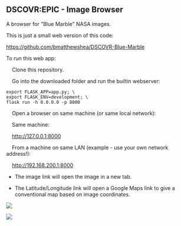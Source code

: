 ## DSCOVR:EPIC - Image Browser

A browser for "Blue Marble" NASA images.

This is just a small web version of this code:

https://github.com/bmatthewshea/DSCOVR-Blue-Marble

To run this web app:

    Clone this repository.

    Go into the downloaded folder and run the builtin webserver:

```
export FLASK_APP=app.py; \
export FLASK_ENV=development; \
flask run -h 0.0.0.0 -p 8000
```

    Open a browser on same machine (or same local network):

    Same machine:

    http://127.0.0.1:8000

    From a machine on same LAN (example - use your own network address!):

    http://192.168.200.1:8000



- The image link will open the image in a new tab.

- The Latitude/Longitude link will open a Google Maps link to give a conventional map based on image coordinates.



![](https://i.imgur.com/PK0ijDb.jpg)

![](https://i.imgur.com/bZfie8o.png)

